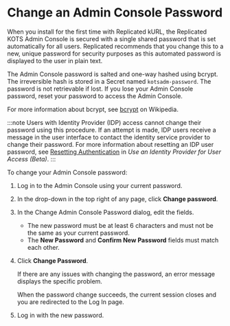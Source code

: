 # Change an Admin Console Password

When you install for the first time with Replicated kURL, the Replicated KOTS Admin Console is secured with a single shared password that is set automatically for all users. Replicated recommends that you change this to a new, unique password for security purposes as this automated password is displayed to the user in plain text.

The Admin Console password is salted and one-way hashed using bcrypt. The irreversible hash is stored in a Secret named `kotsadm-password`. The password is not retrievable if lost. If you lose your Admin Console password, reset your password to access the Admin Console.

For more information about bcrypt, see [bcrypt](https://en.wikipedia.org/wiki/Bcrypt) on Wikipedia.

:::note
Users with Identity Provider (IDP) access cannot change their password using this procedure. If an attempt is made, IDP users receive a message in the user interface to contact the identity service provider to change their password. For more information about resetting an IDP user password, see [Resetting Authentication](auth-identity-provider#resetting-authentication) in _Use an Identity Provider for User Access (Beta)_.
:::

To change your Admin Console password:

1. Log in to the Admin Console using your current password.
1. In the drop-down in the top right of any page, click **Change password**.
1. In the Change Admin Console Password dialog, edit the fields.

    - The new password must be at least 6 characters and must not be the same as your current password.
    - The **New Password** and **Confirm New Password** fields must match each other.

1. Click **Change Password**.

   If there are any issues with changing the password, an error message displays the specific problem.

   When the password change succeeds, the current session closes and you are redirected to the Log In page.

1. Log in with the new password.
